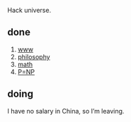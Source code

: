 Hack universe.

## done

1. [www](problems/1-www.md)
1. [philosophy](https://github.com/zeusro/God-Theory)
1. [math](https://github.com/zeusro/math)
1. [P=NP](https://github.com/zeusro/math/blob/main/it/P%3DNP.md)

## doing

I have no salary in China, so I’m leaving.